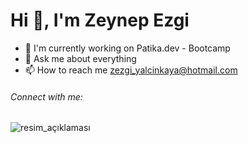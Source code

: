 # Hi 👋, I'm Zeynep Ezgi

- 🔭 I'm currently working on Patika.dev - Bootcamp
- 💬 Ask me about everything
- 📫 How to reach me zezgi_yalcinkaya@hotmail.com

###### Connect with me:
![resim_açıklaması](https://upload.wikimedia.org/wikipedia/commons/c/ca/LinkedIn_logo_initials.png)

<!--
**Zezgims/Zezgims** is a ✨ _special_ ✨ repository because its `README.md` (this file) appears on your GitHub profile.

Here are some ideas to get you started:

- 🔭 I’m currently working on ...
- 🌱 I’m currently learning ...
- 👯 I’m looking to collaborate on ...
- 🤔 I’m looking for help with ...
- 💬 Ask me about ...
- 📫 How to reach me: ...
- 😄 Pronouns: ...
- ⚡ Fun fact: ...
-->

